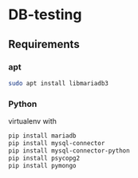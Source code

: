 # DB-testing

## Requirements

### apt
```bash
sudo apt install libmariadb3
```

### Python
virtualenv with

```bash
pip install mariadb
pip install mysql-connector
pip install mysql-connector-python
pip install psycopg2
pip install pymongo
```
